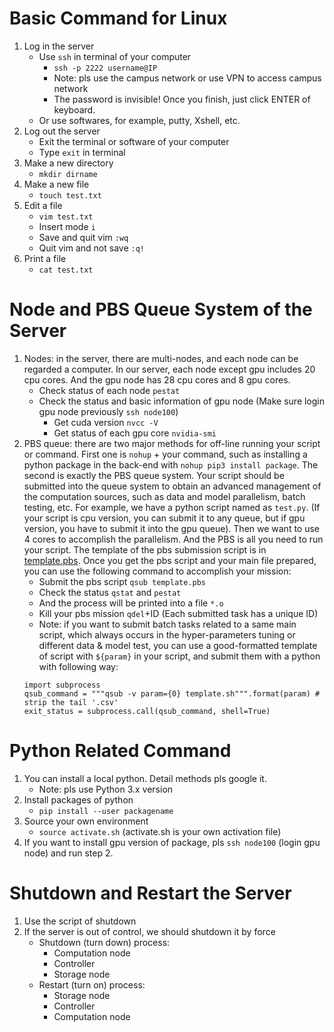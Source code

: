# Basic Command for Linux

1. Log in the server
    + Use ```ssh``` in terminal of your computer
        * ```ssh -p 2222 username@IP```
        * Note: pls use the campus network or use VPN to access campus network
        * The password is invisible! Once you finish, just click ENTER of keyboard. 
    + Or use softwares, for example, putty, Xshell, etc.
2. Log out the server
    +  Exit the terminal or software of your computer
    +  Type ```exit``` in terminal
3. Make a new directory
    + ```mkdir dirname```
4. Make a new file
    + ```touch test.txt```
5. Edit a file
    + ```vim test.txt```
    + Insert mode ```i```
    + Save and quit vim ```:wq```
    + Quit vim and not save ```:q!```
6. Print a file
    + ```cat test.txt```

# Node and PBS Queue System of the Server

1. Nodes: in the server, there are multi-nodes, and each node can be regarded a computer. In our server, each node except gpu includes 20 cpu cores. And the gpu node has 28 cpu cores and 8 gpu cores.
    + Check status of each node ```pestat```
    + Check the status and basic information of gpu node (Make sure login gpu node previously ```ssh node100```)
        * Get cuda version ```nvcc -V```
        * Get status of each gpu core ```nvidia-smi```
2. PBS queue: there are two major methods for off-line running your script or command. First one is ```nohup``` + your command, such as installing a python package in the back-end with ```nohup pip3 install package```. The second is exactly the PBS queue system. Your script should be submitted into the queue system to obtain an advanced management of the computation sources, such as data and model parallelism, batch testing, etc. For example, we have a python script named as ```test.py```. (If your script is cpu version, you can submit it to any queue, but if gpu version, you have to submit it into the gpu queue). Then we want to use 4 cores to accomplish the parallelism. And the PBS is all you need to run your script. The template of the pbs submission script is in [template.pbs](./template.pbs). Once you get the pbs script and your main file prepared, you can use the following command to accomplish your mission:
    + Submit the pbs script ```qsub template.pbs```
    + Check the status ```qstat``` and ```pestat```
    + And the process will be printed into a file ```*.o```
    + Kill your pbs mission ```qdel```+ID (Each submitted task has a unique ID)
    + Note: if you want to submit batch tasks related to a same main script, which always occurs in the hyper-parameters tuning or different data & model test, you can use a good-formatted template of script with ```${param}``` in your script, and submit them with a python with following way:
    ```
    import subprocess
    qsub_command = """qsub -v param={0} template.sh""".format(param) # strip the tail '.csv'
    exit_status = subprocess.call(qsub_command, shell=True)
    ```

# Python Related Command

1. You can install a local python. Detail methods pls google it.
    + Note: pls use Python 3.x version
2. Install packages of python
    + ```pip install --user packagename```
3. Source your own environment
    + ```source activate.sh``` (activate.sh is your own activation file)
4. If you want to install gpu version of package, pls ```ssh node100``` (login gpu node) and run step 2.
    
# Shutdown and Restart the Server

1. Use the script of shutdown
2. If the server is out of control, we should shutdown it by force
    + Shutdown (turn down) process:
        * Computation node
        * Controller
        * Storage node
    + Restart (turn on) process:
        * Storage node
        * Controller
        * Computation node

